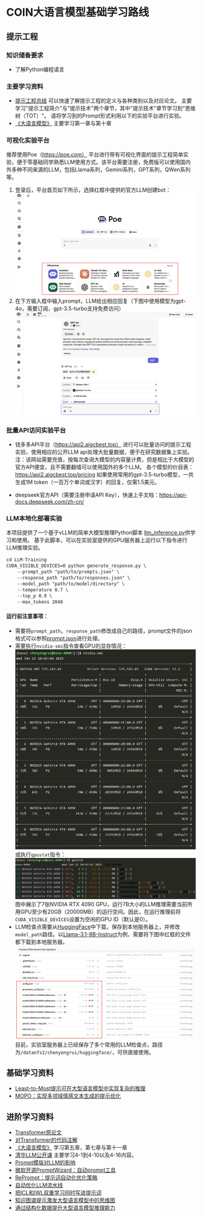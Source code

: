 # COIN大语言模型基础学习路线


## 提示工程

### 知识储备要求
* 了解Python编程语言

### 主要学习资料
* [提示工程总结](https://www.promptingguide.ai/zh)
可以快速了解提示工程的定义与各种类别以及对应论文。
主要学习"提示工程简介"与"提示技术"两个章节，其中"提示技术"章节学习到"思维树（TOT）"。
请将学习到的Prompt形式利用以下的实验平台进行实验。
* [《大语言模型》](LLM.pdf) 主要学习第一章与第十章

### 可视化实验平台
推荐使用Poe（https://poe.com）
平台进行带有可视化界面的提示工程简单实验，便于零基础同学熟悉LLM使用方式。该平台需要注册，免费版可以使用国内外多种不同来源的LLM，包括Llama系列，Gemini系列，GPT系列，QWen系列等。

1. 登录后，平台首页如下所示，选择红框中提供的官方LLM创建bot：
![](figure/poe1.png)
2. 在下方输入框中输入prompt，LLM给出相应回复（下图中使用模型为gpt-4o，需要订阅，gpt-3.5-turbo支持免费访问）
![](figure/poe2.png)

### 批量API访问实验平台
* 钱多多API平台（https://api2.aigcbest.top）
进行可以批量访问的提示工程实验，使用相应的公开LLM api处理大批量数据，便于在研究数据集上实验。注：该网站需要充值，按每次查询大模型的内容量计费，但是相比于大模型的官方API便宜，且不需要翻墙可以使用国外的多个LLM。
各个模型的价目表：https://api2.aigcbest.top/pricing 
如果使用常用的gpt-3.5-turbo模型，一共生成1M token（一百万个单词或汉字）的回复，仅需1.5美元。

* deepseek官方API（需要注册申请API Key），快速上手文档：https://api-docs.deepseek.com/zh-cn/

### LLM本地化部署实验

本项目提供了一个基于vLLM的简单大模型推理Python脚本
[llm_inference.py](llm_inference.py)供学习和使用。
基于此脚本，可以在实验室提供的GPU服务器上运行以下指令进行LLM推理实验。
```shell
cd LLM-Training
CUDA_VISIBLE_DEVICES=0 python generate_response.py \
    --prompt_path "path/to/prompts.json" \
    --response_path "path/to/responses.json" \
    --model_path "path/to/model/directory" \
    --temperature 0.7 \
    --top_p 0.9 \
    --max_tokens 2048
```
#### 运行前注意事项：
* 需要将`prompt_path`，`response_path`修改成自己的路径，prompt文件的json格式可以参照[prompt.json](prompt.json)进行处理。
* 需要执行`nvidia-smi`指令查看GPU的显存情况：
![](figure/nvidia-smi.jpg)
或执行`gpustat`指令：
![](figure/gpustat.jpg)
图中展示了7张NVIDIA RTX 4090 GPU，运行7B大小的LLM推理需要当前所用GPU至少有20GB（20000MB）的运行空间。因此，在运行推理前将`CUDA_VISIBLE_DEVICES`设置为空闲的GPU ID（默认是0）。
* LLM检查点需要从[HuggingFace](https://huggingface.co)中下载，保存到本地服务器上，并修改`model_path`路径。以[Llama-3.1-8B-Instruct](https://huggingface.co/meta-llama/Llama-3.1-8B-Instruct/tree/main)为例，需要将下图中红框的文件都下载到本地服务器。
![](figure/huggingface.png)
目前，实验室服务器上已经保存了多个常用的LLM检查点，路径为`/datanfs2/chenyongrui/huggingface/`，可供直接使用。


## 基础学习资料

* [Least-to-Most提示可在大型语言模型中实现复杂的推理](https://mp.weixin.qq.com/s/HX0p0nTmtgOsgzNM8rT_SA)
* [MOPO：实现多领域情感文本生成的提示优化](https://mp.weixin.qq.com/s/rYJcReVngtDS-eNvuc0upA)

## 进阶学习资料

* [Transformer原论文](https://arxiv.org/abs/1706.03762)
* [对Transformer的代码注解](https://nlp.seas.harvard.edu/2018/04/03/attention.html)
* [《大语言模型》](LLM.pdf) 学习第五章，第七章与第十一章
* [清华LLM公开课](https://www.bilibili.com/video/BV1UG411p7zv?buvid=XU11F2D1F1B6721741676EA71D3F31356C54F&from_spmid=playlist.playlist-detail.0.0&is_story_h5=false&mid=w7mFjjzdrDXbKb0J8YwY7g%3D%3D&plat_id=116&share_from=ugc&share_medium=android&share_plat=android&share_session_id=00d7fb01-933c-42b3-89c7-7db4d68bd324&share_source=WEIXIN&share_tag=s_i&spmid=united.player-video-detail.0.0&timestamp=1725711243&unique_k=HMZ3qGQ&up_id=493282299&wxfid=o7omF0RtW5yr6BgHzKzhtWiTIqNQ&share_times=2&_unique_id_=8e3bd8bb-c73e-43b4-b8fa-a40e89a44691&code=081C9dll2fDEQe44dlnl2sFU4u1C9dlx&state=&spm_id_from=333.788.videopod.episodes) 主要学习4-1到4-10以及4-16内容。
* [Prompt模版对LLM的影响](https://mp.weixin.qq.com/s/OFwqmnB8Qoq-am-OrRstIQ) 
* [微软开源PromptWizard：自动prompt工具](https://mp.weixin.qq.com/s/_0gERIijVNOlQuhmGv5mOg)
* [RePrompt：提示词自动化优化策略](https://mp.weixin.qq.com/s/R6ZsMZwiHNGcfVowUwPvaQ)
* [自动优化LLM流水线](https://mp.weixin.qq.com/s/oog-dCmWFqT6IAC06pIESA)
* [把ICL和IWL双重学习同时写进提示词](https://mp.weixin.qq.com/s/xkSVSD017xaohG3V-1oRow)
* [知识图谱提示激发大型语言模型中的思维图](https://mp.weixin.qq.com/s/Q9qAHmzMjiWvZg8reTw7dQ)
* [通过结构化数据提升大型语言模型推理能力](https://mp.weixin.qq.com/s/wE60z0HtC2um7Wt5ScG-PQ)
